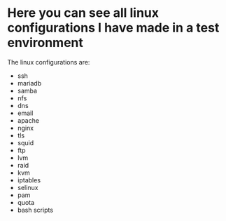 # Here you can see all linux configurations I have made in a test environment

The linux configurations are:
- ssh
- mariadb
- samba
- nfs
- dns
- email
- apache
- nginx
- tls
- squid
- ftp
- lvm
- raid
- kvm
- iptables
- selinux
- pam
- quota
- bash scripts
